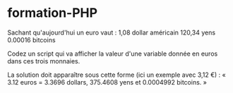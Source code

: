 # formation-PHP

Sachant qu'aujourd'hui un euro vaut :
1,08 dollar américain
120,34 yens
0.00016 bitcoins

Codez un script qui va afficher la valeur d'une variable donnée en euros dans ces trois monnaies.

La solution doit apparaître sous cette forme (ici un exemple avec 3,12 €) :
« 3.12 euros = 3.3696 dollars, 375.4608 yens et 0.0004992 bitcoins. »
